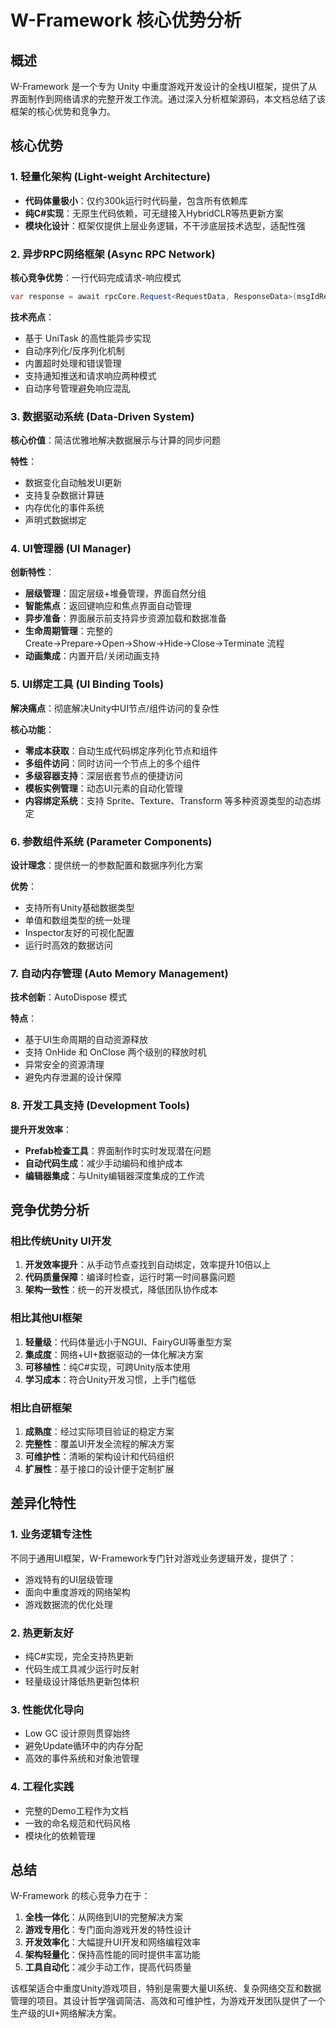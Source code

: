 # W-Framework 核心优势分析

## 概述

W-Framework 是一个专为 Unity 中重度游戏开发设计的全栈UI框架，提供了从界面制作到网络请求的完整开发工作流。通过深入分析框架源码，本文档总结了该框架的核心优势和竞争力。

## 核心优势

### 1. 轻量化架构 (Light-weight Architecture)
- **代码体量极小**：仅约300k运行时代码量，包含所有依赖库
- **纯C#实现**：无原生代码依赖，可无缝接入HybridCLR等热更新方案
- **模块化设计**：框架仅提供上层业务逻辑，不干涉底层技术选型，适配性强

### 2. 异步RPC网络框架 (Async RPC Network)
**核心竞争优势**：一行代码完成请求-响应模式
```csharp
var response = await rpcCore.Request<RequestData, ResponseData>(msgIdReq, data, msgIdRes);
```

**技术亮点**：
- 基于 UniTask 的高性能异步实现
- 自动序列化/反序列化机制
- 内置超时处理和错误管理
- 支持通知推送和请求响应两种模式
- 自动序号管理避免响应混乱

### 3. 数据驱动系统 (Data-Driven System)
**核心价值**：简洁优雅地解决数据展示与计算的同步问题

**特性**：
- 数据变化自动触发UI更新
- 支持复杂数据计算链
- 内存优化的事件系统
- 声明式数据绑定

### 4. UI管理器 (UI Manager)
**创新特性**：
- **层级管理**：固定层级+堆叠管理，界面自然分组
- **智能焦点**：返回键响应和焦点界面自动管理
- **异步准备**：界面展示前支持异步资源加载和数据准备
- **生命周期管理**：完整的 Create→Prepare→Open→Show→Hide→Close→Terminate 流程
- **动画集成**：内置开启/关闭动画支持

### 5. UI绑定工具 (UI Binding Tools)
**解决痛点**：彻底解决Unity中UI节点/组件访问的复杂性

**核心功能**：
- **零成本获取**：自动生成代码绑定序列化节点和组件
- **多组件访问**：同时访问一个节点上的多个组件
- **多级容器支持**：深层嵌套节点的便捷访问
- **模板实例管理**：动态UI元素的自动化管理
- **内容绑定系统**：支持 Sprite、Texture、Transform 等多种资源类型的动态绑定

### 6. 参数组件系统 (Parameter Components)
**设计理念**：提供统一的参数配置和数据序列化方案

**优势**：
- 支持所有Unity基础数据类型
- 单值和数组类型的统一处理
- Inspector友好的可视化配置
- 运行时高效的数据访问

### 7. 自动内存管理 (Auto Memory Management)
**技术创新**：AutoDispose 模式

**特点**：
- 基于UI生命周期的自动资源释放
- 支持 OnHide 和 OnClose 两个级别的释放时机
- 异常安全的资源清理
- 避免内存泄漏的设计保障

### 8. 开发工具支持 (Development Tools)
**提升开发效率**：
- **Prefab检查工具**：界面制作时实时发现潜在问题
- **自动代码生成**：减少手动编码和维护成本
- **编辑器集成**：与Unity编辑器深度集成的工作流

## 竞争优势分析

### 相比传统Unity UI开发
1. **开发效率提升**：从手动节点查找到自动绑定，效率提升10倍以上
2. **代码质量保障**：编译时检查，运行时第一时间暴露问题
3. **架构一致性**：统一的开发模式，降低团队协作成本

### 相比其他UI框架
1. **轻量级**：代码体量远小于NGUI、FairyGUI等重型方案
2. **集成度**：网络+UI+数据驱动的一体化解决方案
3. **可移植性**：纯C#实现，可跨Unity版本使用
4. **学习成本**：符合Unity开发习惯，上手门槛低

### 相比自研框架
1. **成熟度**：经过实际项目验证的稳定方案
2. **完整性**：覆盖UI开发全流程的解决方案
3. **可维护性**：清晰的架构设计和代码组织
4. **扩展性**：基于接口的设计便于定制扩展

## 差异化特性

### 1. 业务逻辑专注性
不同于通用UI框架，W-Framework专门针对游戏业务逻辑开发，提供了：
- 游戏特有的UI层级管理
- 面向中重度游戏的网络架构
- 游戏数据流的优化处理

### 2. 热更新友好
- 纯C#实现，完全支持热更新
- 代码生成工具减少运行时反射
- 轻量级设计降低热更新包体积

### 3. 性能优化导向
- Low GC 设计原则贯穿始终
- 避免Update循环中的内存分配
- 高效的事件系统和对象池管理

### 4. 工程化实践
- 完整的Demo工程作为文档
- 一致的命名规范和代码风格
- 模块化的依赖管理

## 总结

W-Framework 的核心竞争力在于：

1. **全栈一体化**：从网络到UI的完整解决方案
2. **游戏专用化**：专门面向游戏开发的特性设计
3. **开发效率化**：大幅提升UI开发和网络编程效率
4. **架构轻量化**：保持高性能的同时提供丰富功能
5. **工具自动化**：减少手动工作，提高代码质量

该框架适合中重度Unity游戏项目，特别是需要大量UI系统、复杂网络交互和数据管理的项目。其设计哲学强调简洁、高效和可维护性，为游戏开发团队提供了一个生产级的UI+网络解决方案。